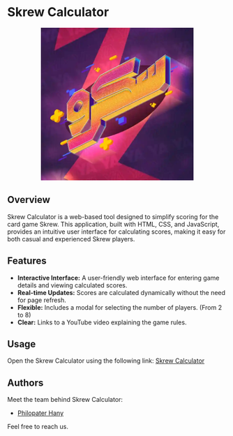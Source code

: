 # Skrew Calculator

<p align="center">
  <img src="imgs/skrew.jpg" alt="Skrew Logo" width="350">
</p>

## Overview

Skrew Calculator is a web-based tool designed to simplify scoring for the card game Skrew. This application, built with HTML, CSS, and JavaScript, provides an intuitive user interface for calculating scores, making it easy for both casual and experienced Skrew players.

## Features

- **Interactive Interface:** A user-friendly web interface for entering game details and viewing calculated scores.
- **Real-time Updates:** Scores are calculated dynamically without the need for page refresh.
- **Flexible:** Includes a modal for selecting the number of players. (From 2 to 8)
- **Clear:** Links to a YouTube video explaining the game rules.

## Usage

Open the Skrew Calculator using the following link:
[Skrew Calculator](https://philopaterhany.github.io/Skrew-Calculator/)

## Authors

Meet the team behind Skrew Calculator:

- [Philopater Hany](https://github.com/PhilopaterHany/)

Feel free to reach us.
